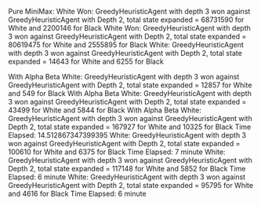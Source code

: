 Pure MiniMax:
White Won: GreedyHeuristicAgent with depth 3 won against GreedyHeuristicAgent with Depth 2, total state expanded = 68731590 for White and 2200146 for Black
White Won: GreedyHeuristicAgent with depth 3 won against GreedyHeuristicAgent with Depth 2, total state expanded = 80619475 for White and 2555895 for Black
White: GreedyHeuristicAgent with depth 3 won against GreedyHeuristicAgent with Depth 2, total state expanded = 14643 for White and 6255 for Black

With Alpha Beta 
White: GreedyHeuristicAgent with depth 3 won against GreedyHeuristicAgent with Depth 2, total state expanded = 12857 for White and 549 for Black
With Alpha Beta 
White: GreedyHeuristicAgent with depth 3 won against GreedyHeuristicAgent with Depth 2, total state expanded = 43499 for White and 5844 for Black
With Alpha Beta 
White: GreedyHeuristicAgent with depth 3 won against GreedyHeuristicAgent with Depth 2, total state expanded = 167927 for White and 10325 for Black
Time Elapsed: 14.512867347399395
White: GreedyHeuristicAgent with depth 3 won against GreedyHeuristicAgent with Depth 2, total state expanded = 100610 for White and 6375 for Black
Time Elapsed: 7 minute
White: GreedyHeuristicAgent with depth 3 won against GreedyHeuristicAgent with Depth 2, total state expanded = 117148 for White and 5852 for Black
Time Elapsed: 6 minute
White: GreedyHeuristicAgent with depth 3 won against GreedyHeuristicAgent with Depth 2, total state expanded = 95795 for White and 4616 for Black
Time Elapsed: 6 minute
